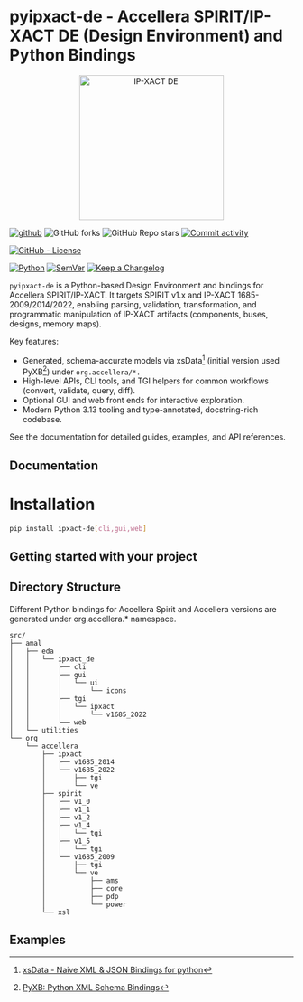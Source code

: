 # pyipxact-de - Accellera SPIRIT/IP-XACT DE (Design Environment) and Python Bindings

<p align="center">
   <img src="https://github.com/amal-khailtash/pyipxact-de/docs/_static/logo-256-256.svg" alt="IP-XACT DE" width="256"/>
</p>

[![github](https://img.shields.io/badge/pyipxact--de-29b6f6.svg?longCache=true&logo=GitHub&labelColor=0277bd)](https://github.com/amal-khailtash/pyipxact-de/)
![GitHub forks](https://img.shields.io/github/forks/amal-khailtash/pyipxact-de?longCache=true)
![GitHub Repo stars](https://img.shields.io/github/stars/amal-khailtash/pyipxact-de?longCache=true)
[![Commit activity](https://img.shields.io/github/commit-activity/m/amal-khailtash/pyipxact-de)](https://img.shields.io/github/commit-activity/m/amal-khailtash/pyipxact-de)

<!--
[![Docs](https://img.shields.io/github/deployments/amal-khailtash/pyipxact-de/github-pages?label=docs&logo=github)](https://amal-khailtash.github.io/pyipxact-de/)

[![Documentation](https://img.shields.io/website?longCache=true&label=amal-khailtash.github.io%2Fpyipxact-de&logo=GitHub&logoColor=fff&up_color=blueviolet&up_message=Read%20now%20%E2%9E%9A&url=https%3A%2F%2Famal-khailtash.github.io%2Fpyipxact-de%2Findex.html)](https://amal-khailtash.github.io/pyipxact-de/)

![Read the Docs](https://img.shields.io/readthedocs/pyipxact-de?logo=readthedocs)
![Read the Docs (version)](https://img.shields.io/readthedocs/:packageName/:version)
 -->

[![GitHub - License](https://img.shields.io/github/license/amal-khailtash/pyipxact-de?longCache=true)](LICENSE)

<!--
[![GitHub - License](https://img.shields.io/github/license/amal-khailtash/pyipxact-de?longCache=true&logo=Apache)](LICENSE)
![GitHub License](https://img.shields.io/github/license/amal-khailtash/pyipxact-de?longCache=true&logo=Apache)
![PyPI - License](https://img.shields.io/pypi/l/pyipxact-de?longCache=true&logo=Apache)
[![PyPI - License](https://img.shields.io/pypi/l/pyipxact-de?longCache=true&logo=Apache)](LICENSE)

---
[![PyPI version](https://badge.fury.io/py/pyipxact-de.svg?logo=PyPI)](https://badge.fury.io/py/pyipxact-de)

[![PyPI](https://img.shields.io/pypi/v/pyipxact-de?longCache=true&logo=PyPI&logoColor=FBE072)](https://pypi.org/project/pyipxact-de/)
![PyPI - Status](https://img.shields.io/pypi/status/pyipxact-de?longCache=true&logo=PyPI&logoColor=FBE072)
![PyPI - Python Version](https://img.shields.io/pypi/pyversions/pyipxact-de?longCache=true&logo=PyPI&logoColor=FBE072)

[![Release](https://img.shields.io/github/v/release/amal-khailtash/pyipxact-de)](https://img.shields.io/github/v/release/amal-khailtash/pyipxact-de)


---
[![Build status](https://img.shields.io/github/actions/workflow/status/amal-khailtash/pyipxact-de/main.yml?branch=main)](https://github.com/amal-khailtash/pyipxact-de/actions/workflows/main.yml?query=branch%3Amain)

[![GitHub Workflow - Build and Test Status](https://img.shields.io/github/actions/workflow/status/amal-khailtash/pyipxact-de/Pipeline.yml?longCache=true&label=Build%20and%20Test&logo=GitHub%20Actions&logoColor=FFFFFF)](https://GitHub.com/amal-khailtash/pyipxact-de/actions/workflows/Pipeline.yml)
[![Libraries.io status for latest release](https://img.shields.io/librariesio/release/pypi/pyipxact-de?longCache=true&logo=Libraries.io&logoColor=fff)](https://libraries.io/github/amal-khailtash/pyipxact-de)


---
[![codecov](https://codecov.io/gh/amal-khailtash/pyipxact-de/branch/main/graph/badge.svg)](https://codecov.io/gh/amal-khailtash/pyipxact-de)

![Codecov](https://img.shields.io/codecov/c/github/amal-khailtash/pyipxact-de?longCache=true&logo=Codecov)

[![Codacy - Quality](https://img.shields.io/codacy/grade/c924eeffd4cc49ed9ebbbe3a89b6fa76?longCache=true&logo=Codecov)](https://app.codacy.com/gh/amal-khailtash/pyipxact-de)
[![Codacy - Coverage](https://img.shields.io/codacy/coverage/c924eeffd4cc49ed9ebbbe3a89b6fa76?longCache=true&logo=Codecov)](https://app.codacy.com/gh/amal-khailtash/pyipxact-de)
[![Codecov - Branch Coverage](https://img.shields.io/codecov/c/github/amal-khailtash/pyipxact-de?longCache=true&logo=Codecov)](https://codecov.io/gh/amal-khailtash/pyipxact-de)
-->

<!--
---
[![Ruff](https://img.shields.io/badge/lint-ruff-46aef7?logo=ruff&logoColor=white)](https://docs.astral.sh/ruff/)
[![Tests](https://img.shields.io/badge/tests-pytest-0a9edc?logo=pytest)](https://docs.pytest.org/)
![PEP Badge](https://img.shields.io/badge/PEP-B52E31?style=flat&logo=pep)
[![Type hints](https://img.shields.io/badge/typing-PEP%20484-informational&logo=pep)](https://peps.python.org/pep-0484/)

[![Code style: black](https://img.shields.io/badge/code%20style-black-000000.svg)](https://github.com/psf/black)

[![Checked with mypy](http://www.mypy-lang.org/static/mypy_badge.svg)](http://mypy-lang.org/)

[![pydocstyle](https://img.shields.io/badge/pydocstyle-enabled-AD4CD3)](http://www.pydocstyle.org/en/stable/)
-->



<!--
[![Dependent repos (via libraries.io)](https://img.shields.io/librariesio/dependent-repos/pypi/pyipxact-de?longCache=true&logo=GitHub)](https://GitHub.com/amal-khailtash/pyipxact-de/network/dependents)
[![Requires.io](https://img.shields.io/requires/github/amal-khailtash/pyipxact-de?longCache=true)](https://requires.io/github/amal-khailtash/pyipxact-de/requirements/?branch=main)
[![Libraries.io SourceRank](https://img.shields.io/librariesio/sourcerank/pypi/pyipxact-de?longCache=true)](https://libraries.io/github/amal-khailtash/pyipxact-de/sourcerank)
-->

[![Python](https://img.shields.io/badge/python-3.13-blue?logo=python)](https://www.python.org/)
[![SemVer](https://img.shields.io/badge/SemVer-2.0.0-333333.svg?logo=semver)](https://semver.org/)
[![Keep a Changelog](https://img.shields.io/badge/Keep%20a%20Changelog-1.1.0-0c7fb0.svg?logo=keepachangelog)](https://keepachangelog.com/en/1.1.0/)

<!--
---
[![FastAPI](https://img.shields.io/badge/FastAPI-116.1-009688.svg?logo=FastAPI&logoColor=white)](https://fastapi.tiangolo.com)
-->


`pyipxact-de` is a Python-based Design Environment and bindings for Accellera SPIRIT/IP-XACT.  It targets SPIRIT v1.x and IP-XACT 1685-2009/2014/2022, enabling parsing, validation, transformation, and programmatic manipulation of IP-XACT artifacts (components, buses, designs, memory maps).

Key features:
- Generated, schema-accurate models via xsData[^1] (initial version used PyXB[^2]) under `org.accellera/*.`
- High-level APIs, CLI tools, and TGI helpers for common workflows (convert, validate, query, diff).
- Optional GUI and web front ends for interactive exploration.
- Modern Python 3.13 tooling and type-annotated, docstring-rich codebase.

See the documentation for detailed guides, examples, and API references.

## Documentation

# Installation
```bash
pip install ipxact-de[cli,gui,web]
```

## Getting started with your project



## Directory Structure

Different Python bindings for Accellera Spirit and Accellera versions are generated under org.accellera.* namespace.

```
src/
├── amal
│   ├── eda
│   │   └── ipxact_de
│   │       ├── cli
│   │       ├── gui
│   │       │   └── ui
│   │       │       └── icons
│   │       ├── tgi
│   │       │   └── ipxact
│   │       │       └── v1685_2022
│   │       └── web
│   └── utilities
└── org
    └── accellera
        ├── ipxact
        │   ├── v1685_2014
        │   └── v1685_2022
        │       ├── tgi
        │       └── ve
        ├── spirit
        │   ├── v1_0
        │   ├── v1_1
        │   ├── v1_2
        │   ├── v1_4
        │   │   └── tgi
        │   ├── v1_5
        │   │   └── tgi
        │   └── v1685_2009
        │       ├── tgi
        │       └── ve
        │           ├── ams
        │           ├── core
        │           ├── pdp
        │           └── power
        └── xsl
```


## Examples

[^1]: [xsData - Naive XML & JSON Bindings for python](https://github.com/tefra/xsdata)
[^2]: [PyXB: Python XML Schema Bindings](https://pyxb.sourceforge.net/)
